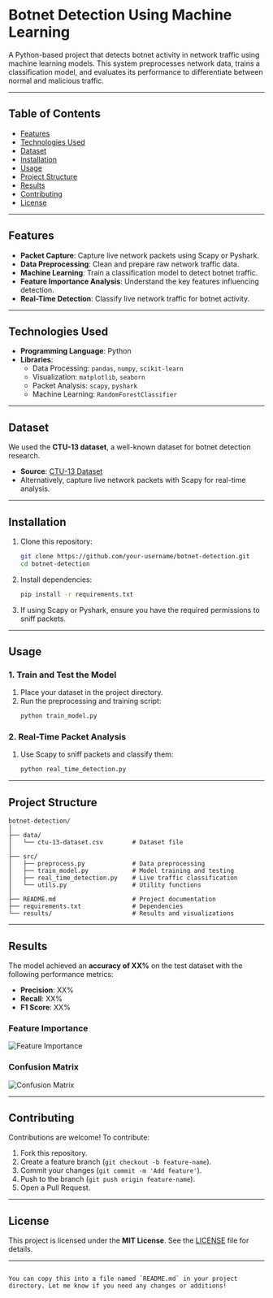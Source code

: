 
# **Botnet Detection Using Machine Learning**

A Python-based project that detects botnet activity in network traffic using machine learning models. This system preprocesses network data, trains a classification model, and evaluates its performance to differentiate between normal and malicious traffic.

---

## **Table of Contents**

- [Features](#features)  
- [Technologies Used](#technologies-used)  
- [Dataset](#dataset)  
- [Installation](#installation)  
- [Usage](#usage)  
- [Project Structure](#project-structure)  
- [Results](#results)  
- [Contributing](#contributing)  
- [License](#license)  

---

## **Features**

- **Packet Capture**: Capture live network packets using Scapy or Pyshark.  
- **Data Preprocessing**: Clean and prepare raw network traffic data.  
- **Machine Learning**: Train a classification model to detect botnet traffic.  
- **Feature Importance Analysis**: Understand the key features influencing detection.  
- **Real-Time Detection**: Classify live network traffic for botnet activity.  

---

## **Technologies Used**

- **Programming Language**: Python  
- **Libraries**:  
  - Data Processing: `pandas`, `numpy`, `scikit-learn`  
  - Visualization: `matplotlib`, `seaborn`  
  - Packet Analysis: `scapy`, `pyshark`  
  - Machine Learning: `RandomForestClassifier`  

---

## **Dataset**

We used the **CTU-13 dataset**, a well-known dataset for botnet detection research.  
- **Source**: [CTU-13 Dataset](https://mcfp.felk.cvut.cz/publicDatasets/)  
- Alternatively, capture live network packets with Scapy for real-time analysis.  

---

## **Installation**

1. Clone this repository:  
   ```bash
   git clone https://github.com/your-username/botnet-detection.git
   cd botnet-detection
   ```

2. Install dependencies:  
   ```bash
   pip install -r requirements.txt
   ```

3. If using Scapy or Pyshark, ensure you have the required permissions to sniff packets.  

---

## **Usage**

### **1. Train and Test the Model**  
1. Place your dataset in the project directory.  
2. Run the preprocessing and training script:  
   ```bash
   python train_model.py
   ```

### **2. Real-Time Packet Analysis**  
1. Use Scapy to sniff packets and classify them:  
   ```bash
   python real_time_detection.py
   ```

---

## **Project Structure**

```plaintext
botnet-detection/
│
├── data/
│   └── ctu-13-dataset.csv        # Dataset file
│
├── src/
│   ├── preprocess.py             # Data preprocessing
│   ├── train_model.py            # Model training and testing
│   ├── real_time_detection.py    # Live traffic classification
│   └── utils.py                  # Utility functions
│
├── README.md                     # Project documentation
├── requirements.txt              # Dependencies
└── results/                      # Results and visualizations
```

---

## **Results**

The model achieved an **accuracy of XX%** on the test dataset with the following performance metrics:

- **Precision**: XX%  
- **Recall**: XX%  
- **F1 Score**: XX%  

### **Feature Importance**  
![Feature Importance](results/feature_importance.png)

### **Confusion Matrix**  
![Confusion Matrix](results/confusion_matrix.png)

---

## **Contributing**

Contributions are welcome! To contribute:  
1. Fork this repository.  
2. Create a feature branch (`git checkout -b feature-name`).  
3. Commit your changes (`git commit -m 'Add feature'`).  
4. Push to the branch (`git push origin feature-name`).  
5. Open a Pull Request.  

---

## **License**

This project is licensed under the **MIT License**. See the [LICENSE](LICENSE) file for details.

---
```

You can copy this into a file named `README.md` in your project directory. Let me know if you need any changes or additions!